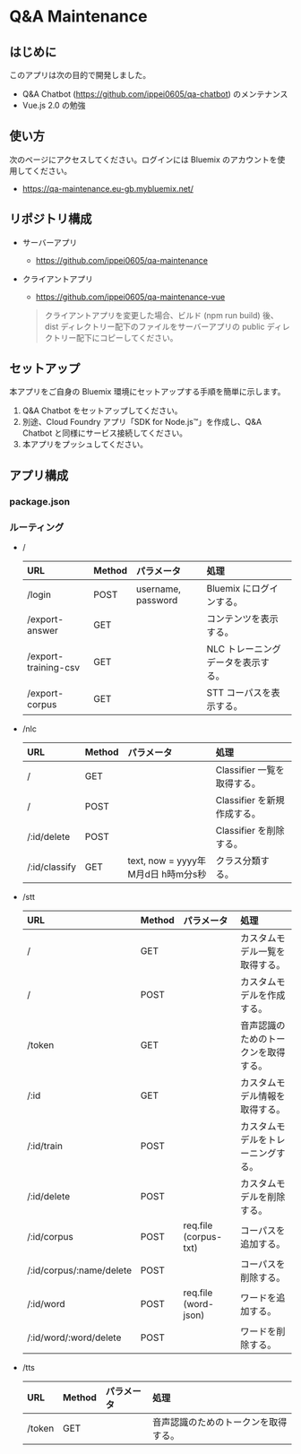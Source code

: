 # Q&A Maintenance

## はじめに
このアプリは次の目的で開発しました。
* Q&A Chatbot (https://github.com/ippei0605/qa-chatbot) のメンテナンス
* Vue.js 2.0 の勉強

## 使い方
次のページにアクセスしてください。ログインには Bluemix のアカウントを使用してください。
* https://qa-maintenance.eu-gb.mybluemix.net/

## リポジトリ構成
* サーバーアプリ
    - https://github.com/ippei0605/qa-maintenance
* クライアントアプリ
    - https://github.com/ippei0605/qa-maintenance-vue

    > クライアントアプリを変更した場合、ビルド (npm run build) 後、dist ディレクトリー配下のファイルをサーバーアプリの public ディレクトリー配下にコピーしてください。
    
## セットアップ
本アプリをご自身の Bluemix 環境にセットアップする手順を簡単に示します。

1. Q&A Chatbot をセットアップしてください。
1. 別途、Cloud Foundry アプリ「SDK for Node.js™」を作成し、Q&A Chatbot と同様にサービス接続してください。
1. 本アプリをプッシュしてください。

## アプリ構成

### package.json


### ルーティング
* /

    | URL                      | Method | パラメータ             | 処理           　               |
    | :----------------------- | :----- | :-------------------- |:------------------------------ |
    | /login                   | POST   | username, password    | Bluemix にログインする。         |
    | /export-answer           | GET    |                       | コンテンツを表示する。            |
    | /export-training-csv     | GET    |                       | NLC トレーニングデータを表示する。 |
    | /export-corpus           | GET    |                       | STT コーパスを表示する。          |

* /nlc

    | URL                      | Method | パラメータ                        | 処理           　               |
    | :----------------------- | :----- | :------------------------------- |:------------------------------ |
    | /                        | GET    |                                  | Classifier 一覧を取得する。      |
    | /                        | POST   |                                  | Classifier を新規作成する。      |
    | /:id/delete              | POST   |                                  | Classifier を削除する。         |
    | /:id/classify            | GET    | text, now = yyyy年M月d日 h時m分s秒 | クラス分類する。                 |

* /stt

    | URL                      | Method | パラメータ             | 処理           　               |
    | :----------------------- | :----- | :-------------------- |:------------------------------ |
    | /                        | GET    |                       | カスタムモデル一覧を取得する。     |
    | /                        | POST   |                       | カスタムモデルを作成する。        |
    | /token                   | GET    |                       | 音声認識のためのトークンを取得する。|
    | /:id                     | GET    |                       | カスタムモデル情報を取得する。     |
    | /:id/train               | POST   |                       | カスタムモデルをトレーニングする。 |
    | /:id/delete              | POST   |                       | カスタムモデルを削除する。        |
    | /:id/corpus              | POST   | req.file (corpus-txt) | コーパスを追加する。             |
    | /:id/corpus/:name/delete | POST   |                       | コーパスを削除する。             |
    | /:id/word                | POST   | req.file (word-json)  | ワードを追加する。               |
    | /:id/word/:word/delete   | POST   |                       | ワードを削除する。               |

* /tts

    | URL                      | Method | パラメータ             | 処理           　               |
    | :----------------------- | :----- | :-------------------- |:------------------------------ |
    | /token                   | GET    |                       | 音声認識のためのトークンを取得する。|

